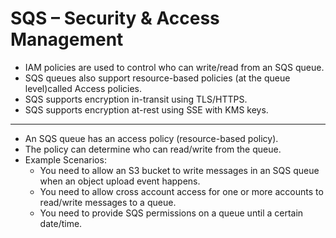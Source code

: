 # SQS – Security & Access Management

- IAM policies are used to control who can write/read from an SQS queue.
- SQS queues also support resource-based policies (at the queue level)called Access policies.
- SQS supports encryption in-transit using TLS/HTTPS.
- SQS supports encryption at-rest using SSE with KMS keys.

---

- An SQS queue has an access policy (resource-based policy).
- The policy can determine who can read/write from the queue.
- Example Scenarios:
  - You need to allow an S3 bucket to write messages in an SQS queue when an object upload event happens.
  - You need to allow cross account access for one or more accounts to read/write messages to a queue.
  - You need to provide SQS permissions on a queue until a certain date/time.
